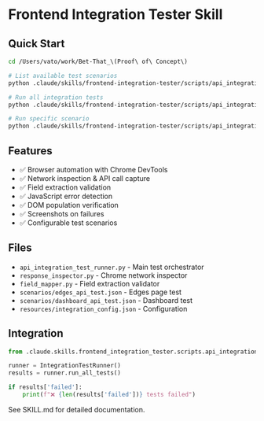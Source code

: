 # Frontend Integration Tester Skill

## Quick Start

```bash
cd /Users/vato/work/Bet-That_\(Proof\ of\ Concept\)

# List available test scenarios
python .claude/skills/frontend-integration-tester/scripts/api_integration_test_runner.py --list

# Run all integration tests
python .claude/skills/frontend-integration-tester/scripts/api_integration_test_runner.py

# Run specific scenario
python .claude/skills/frontend-integration-tester/scripts/api_integration_test_runner.py --scenario edges_api_test
```

## Features

- ✅ Browser automation with Chrome DevTools
- ✅ Network inspection & API call capture
- ✅ Field extraction validation
- ✅ JavaScript error detection
- ✅ DOM population verification
- ✅ Screenshots on failures
- ✅ Configurable test scenarios

## Files

- `api_integration_test_runner.py` - Main test orchestrator
- `response_inspector.py` - Chrome network inspector
- `field_mapper.py` - Field extraction validator
- `scenarios/edges_api_test.json` - Edges page test
- `scenarios/dashboard_api_test.json` - Dashboard test
- `resources/integration_config.json` - Configuration

## Integration

```python
from .claude.skills.frontend_integration_tester.scripts.api_integration_test_runner import IntegrationTestRunner

runner = IntegrationTestRunner()
results = runner.run_all_tests()

if results['failed']:
    print(f"❌ {len(results['failed'])} tests failed")
```

See SKILL.md for detailed documentation.
